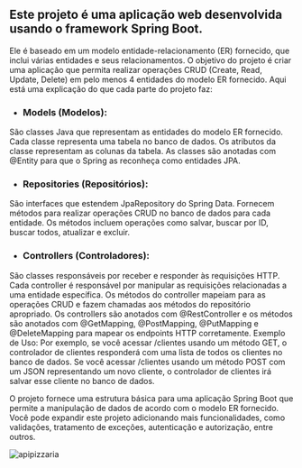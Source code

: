 ## Este projeto é uma aplicação web desenvolvida usando o framework Spring Boot. 

Ele é baseado em um modelo entidade-relacionamento (ER) fornecido, que inclui várias entidades e seus relacionamentos.
O objetivo do projeto é criar uma aplicação que permita realizar operações CRUD (Create, Read, Update, Delete) em pelo menos 4 entidades do modelo ER fornecido.
Aqui está uma explicação do que cada parte do projeto faz:

* ###  Models (Modelos):
São classes Java que representam as entidades do modelo ER fornecido.
Cada classe representa uma tabela no banco de dados.
Os atributos da classe representam as colunas da tabela.
As classes são anotadas com @Entity para que o Spring as reconheça como entidades JPA.

* ### Repositories (Repositórios):
São interfaces que estendem JpaRepository do Spring Data.
Fornecem métodos para realizar operações CRUD no banco de dados para cada entidade.
Os métodos incluem operações como salvar, buscar por ID, buscar todos, atualizar e excluir.

* ### Controllers (Controladores):
São classes responsáveis por receber e responder às requisições HTTP.
Cada controller é responsável por manipular as requisições relacionadas a uma entidade específica.
Os métodos do controller mapeiam para as operações CRUD e fazem chamadas aos métodos do repositório apropriado.
Os controllers são anotados com @RestController e os métodos são anotados com @GetMapping, @PostMapping, @PutMapping e @DeleteMapping para mapear os endpoints HTTP corretamente.
Exemplo de Uso:
Por exemplo, se você acessar /clientes usando um método GET, o controlador de clientes responderá com uma lista de todos os clientes no banco de dados.
Se você acessar /clientes usando um método POST com um JSON representando um novo cliente, o controlador de clientes irá salvar esse cliente no banco de dados.


O projeto fornece uma estrutura básica para uma aplicação Spring Boot que permite a manipulação de dados de acordo com o modelo ER fornecido. 
Você pode expandir este projeto adicionando mais funcionalidades, como validações, tratamento de exceções, autenticação e autorização, entre outros.



![apipizzaria](https://github.com/nayarakarinearaujo/pizzaria-api/assets/149000384/07d110cd-5022-40a3-ab95-a939f56ecc89)



